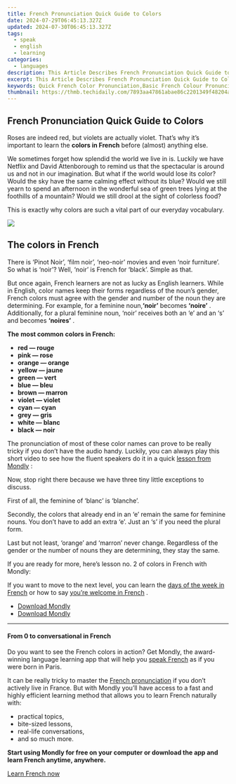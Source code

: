 ```yaml
---
title: French Pronunciation Quick Guide to Colors
date: 2024-07-29T06:45:13.327Z
updated: 2024-07-30T06:45:13.327Z
tags:
  - speak
  - english
  - learning
categories:
  - languages
description: This Article Describes French Pronunciation Quick Guide to Colors
excerpt: This Article Describes French Pronunciation Quick Guide to Colors
keywords: Quick French Color Pronunciation,Basic French Colour Pronunciation,French Color Words Pronunciation Guide,Learn French Colour Names Quickly,Pronounce French Vocabulary for Colors,French Colour Pronunciation Tips,Essential French Color Names Guide
thumbnail: https://thmb.techidaily.com/7893aa47861abae86c2201349f48204a58f66be5a4db0cfc4bb799b623cb07e4.jpg
---
```


## French Pronunciation Quick Guide to Colors

 Roses are indeed red, but violets are actually violet. That’s why it’s important to learn the **colors in French** before (almost) anything else.

 We sometimes forget how splendid the world we live in is. Luckily we have Netflix and David Attenborough to remind us that the spectacular is around us and not in our imagination. But what if the world would lose its color? Would the sky have the same calming effect without its blue? Would we still yearn to spend an afternoon in the wonderful sea of green trees lying at the foothills of a mountain? Would we still drool at the sight of colorless food?

 This is exactly why colors are such a vital part of our everyday vocabulary.

<!-- affiliate ads begin -->
<a href="https://secure.2checkout.com/order/checkout.php?PRODS=4620780&QTY=1&AFFILIATE=108875&CART=1"><img src="https://secure.avangate.com/images/merchant/07dd4d5a72f5740ef0f035f201951476/728__90banner.jpg" border="0"></a>
<!-- affiliate ads end -->
## The colors in French

 There is ‘Pinot Noir’, ‘film noir’, ‘neo-noir’ movies and even ‘noir furniture’. So what is ‘noir’? Well, ‘noir’ is French for ‘black’. Simple as that.

 But once again, French learners are not as lucky as English learners. While in English, color names keep their forms regardless of the noun’s gender, French colors must agree with the gender and number of the noun they are determining. For example, for a feminine noun,**‘noir’** becomes **‘noire’** . Additionally, for a plural feminine noun, ‘noir’ receives both an ‘e’ and an ‘s’ and becomes **‘noires’** .

**The** **most common** **colors in French:**

* **red — rouge**
* **pink — rose**
* **orange — orange**
* **yellow — jaune**
* **green — vert**
* **blue — bleu**
* **brown — marron**
* **violet — violet**
* **cyan — cyan**
* **grey — gris**
* **white — blanc**
* **black — noir**

 The pronunciation of most of these color names can prove to be really tricky if you don’t have the audio handy. Luckily, you can always play this short video to see how the fluent speakers do it in a quick [lesson from Mondly](https://app.adjust.io/5ixfg4k?campaign=blog-post-id-6381&fallback=https%3A%2F%2Fapp.mondly.com?avangate%5Fsrc=blog-post-id-6381?mother%5Flang=en%5Fus?target%5Flang=fr&redirect%5Fandroid=https%3A%2F%2Fplay.google.com%2Fstore%2Fapps%2Fdetails%3Fid%3Dcom.atistudios.mondly.languages&redirect%5Fios=https%3A%2F%2Fitunes.apple.com%2Fapp%2Fid987873536&redirect%5Fmacos=https%3A%2F%2Fapp.mondly.com?avangate%5Fsrc=blog-post-id-6381?mother%5Flang=en%5Fus?target%5Flang=fr) :

 Now, stop right there because we have three tiny little exceptions to discuss.

First of all, the feminine of ‘blanc’ is ‘blanche’.

 Secondly, the colors that already end in an ‘e’ remain the same for feminine nouns. You don’t have to add an extra ‘e’. Just an ‘s’ if you need the plural form.

 Last but not least, ‘orange’ and ‘marron’ never change. Regardless of the gender or the number of nouns they are determining, they stay the same.

 If you are ready for more, here’s lesson no. 2 of colors in French with Mondly:

 If you want to move to the next level, you can learn the [days of the week in French](https://shop.mondly.com/affiliate.php?ACCOUNT=ATISTUDI&AFFILIATE=108875&PATH=https://www.mondly.com?AFFILIATE=108875) or how to say [you’re welcome in French](https://shop.mondly.com/affiliate.php?ACCOUNT=ATISTUDI&AFFILIATE=108875&PATH=https://www.mondly.com?AFFILIATE=108875) .

* [Download Mondly](https://www.facebook.com/sharer/sharer.php?u=https%3A%2F%2Fwww.mondly.com%2Fblog%2Fcolors-in-french%2F&t=The+Colors+in+French+%E2%80%93+Quick+Pronunciation+Guide "Share on Facebook")
* [Download Mondly](https://shop.mondly.com/affiliate.php?ACCOUNT=ATISTUDI&AFFILIATE=108875&PATH=https://www.mondly.com?AFFILIATE=108875)

---

#### From 0 to conversational in French

 Do you want to see the French colors in action? Get Mondly, the award-winning language learning app that will help you [speak French](https://shop.mondly.com/affiliate.php?ACCOUNT=ATISTUDI&AFFILIATE=108875&PATH=https://www.mondly.com?AFFILIATE=108875) as if you were born in Paris.

 It can be really tricky to master the [French pronunciation](https://shop.mondly.com/affiliate.php?ACCOUNT=ATISTUDI&AFFILIATE=108875&PATH=https://www.mondly.com?AFFILIATE=108875) if you don’t actively live in France. But with Mondly you’ll have access to a fast and highly efficient learning method that allows you to learn French naturally with:

* practical topics,
* bite-sized lessons,
* real-life conversations,
* and so much more.

 **Start using Mondly for free on your computer or download the app and learn French anytime, anywhere.**

[Learn French now](https://adjt.mondly.com/5ixfg4k?campaign=blog-post-id-6381&fallback=https%3A%2F%2Fapp.mondly.com%3Futm%5Fmedium%3Dblog%5Fblog-post-id-6381%26utm%5Fsource%3Dblog-post-id-6381&redirect%5Fmacos=https%3A%2F%2Fapp.mondly.com%3Futm%5Fmedium%3Dblog%5Fblog-post-id-6381%26utm%5Fsource%3Dblog-post-id-6381&redirect%5Fandroid=https%3A%2F%2Fplay.google.com%2Fstore%2Fapps%2Fdetails%3Fid%3Dcom.atistudios.mondly.languages%3Futm%5Fmedium%3Dblog%5Fblog-post-id-6381%26utm%5Fsource%3Dblog-post-id-6381&redirect%5Fios=https%3A%2F%2Fapps.apple.com%2Fapp%2Fapple-store%2Fid987873536%3Fpt%3D78954800%26ct%3Dblog-post-id-6381%26mt%3D8 "Learn French now")

<ins class="adsbygoogle"
     style="display:block"
     data-ad-format="autorelaxed"
     data-ad-client="ca-pub-7571918770474297"
     data-ad-slot="1223367746"></ins>



<ins class="adsbygoogle"
     style="display:block"
     data-ad-client="ca-pub-7571918770474297"
     data-ad-slot="8358498916"
     data-ad-format="auto"
     data-full-width-responsive="true"></ins>


